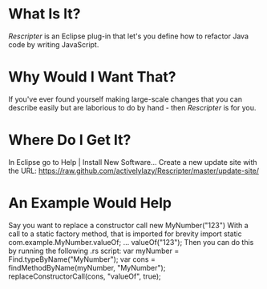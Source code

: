 # What Is It?

*Rescripter* is an Eclipse plug-in that let's you define how to refactor 
Java code by writing JavaScript.

# Why Would I Want That?

If you've ever found yourself making large-scale changes that you can describe
easily but are laborious to do by hand - then *Rescripter* is for you.

# Where Do I Get It?

In Eclipse go to Help | Install New Software...
Create a new update site with the URL:
    https://raw.github.com/activelylazy/Rescripter/master/update-site/

# An Example Would Help

Say you want to replace a constructor call
    new MyNumber("123")
With a call to a static factory method, that is imported for brevity
    import static com.example.MyNumber.valueOf;
    ...
    valueOf("123");
Then you can do this by running the following .rs script:
    var myNumber = Find.typeByName("MyNumber");
    var cons = findMethodByName(myNumber, "MyNumber");
    replaceConstructorCall(cons, "valueOf", true);

